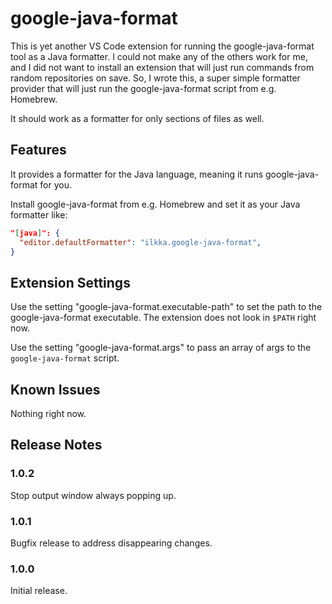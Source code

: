 # google-java-format

This is yet another VS Code extension for running the google-java-format tool as a Java formatter. I could not make any of the others work for me, and I did not want to install an extension that will just run commands from random repositories on save. So, I wrote this, a super simple formatter provider that will just run the google-java-format script from e.g. Homebrew.

It should work as a formatter for only sections of files as well.

## Features

It provides a formatter for the Java language, meaning it runs google-java-format for you.

Install google-java-format from e.g. Homebrew and set it as your Java formatter like:

```json
"[java]": {
  "editor.defaultFormatter": "ilkka.google-java-format",
}
```

## Extension Settings

Use the setting "google-java-format.executable-path" to set the path to the google-java-format executable. The extension does not look in `$PATH` right now.

Use the setting "google-java-format.args" to pass an array of args to the `google-java-format` script.

## Known Issues

Nothing right now.

## Release Notes

### 1.0.2

Stop output window always popping up.

### 1.0.1

Bugfix release to address disappearing changes.

### 1.0.0

Initial release.
